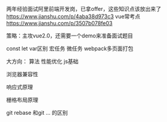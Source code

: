 两年经验面试阿里前端开发岗，已拿offer，这些知识点该放出来了 https://www.jianshu.com/p/4aba38d973c3
vue常考点 https://www.jianshu.com/p/3507b078fe03

策略：主攻vue2.0，还需要一个demo来准备面试题目

const let var区别
宏任务 微任务
webpack多页面打包


大方向：
算法
性能优化
js基础

浏览器兼容性

响应式原理

栅格布局原理

git rebase 和git ... 的区别
